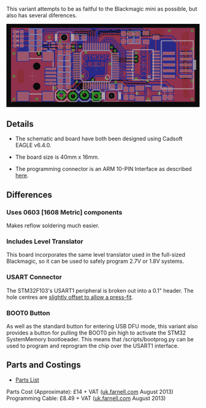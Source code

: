 This variant attempts to be as faitful to the Blackmagic mini as
possible, but also has several diferences.

![Blackmagic richardeoin PCB](blackmagic_richardeoin_board.png "Blackmagic richardeoin PCB")

## Details

* The schematic and board have both been designed using Cadsoft EAGLE v6.4.0.

* The board size is 40mm x 16mm.

* The programming connector is an ARM 10-PIN Interface as described [here](http://www.keil.com/support/man/docs/ulink2/ulink2_hw_connectors.htm).

## Differences

### Uses 0603 [1608 Metric] components

Makes reflow soldering much easier.

### Includes Level Translator

This board incorporates the same level translator used in the full-sized Blackmagic, so it can be used to safely program 2.7V or 1.8V systems.

### USART Connector

The STM32F103's USART1 peripheral is broken out into a 0.1" header. The hole centres are [slightly offset to allow a press-fit](https://www.sparkfun.com/tutorials/114).

### BOOT0 Button

As well as the standard button for entering USB DFU mode, this variant
also provides a button for pulling the BOOT0 pin high to activate the
STM32 SystemMemory bootloeader. This means that /scripts/bootprog.py
can be used to program and reprogram the chip over the USART1
interface.

## Parts and Costings

* [Parts List](Parts.md)

Parts Cost (Approximate): £14 + VAT ([uk.farnell.com](uk.farnell.com) August 2013)
Programming Cable: £8.49 + VAT ([uk.farnell.com](http://uk.farnell.com/samtec/ffsd-05-d-06-00-01-n/ribbon-cable-idc-152-4mm-grey-10way/dp/1667659) August 2013)









